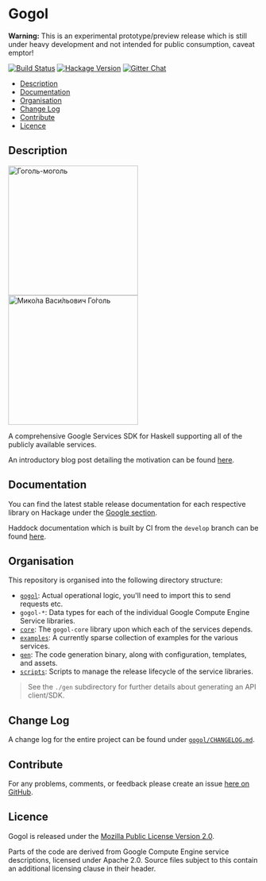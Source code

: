 # Gogol

**Warning:** This is an experimental prototype/preview release which is still
under heavy development and not intended for public consumption, caveat emptor!

[![Build Status](https://img.shields.io/travis/brendanhay/gogol/develop.svg?maxAge=2592000)](https://travis-ci.org/brendanhay/gogol)
[![Hackage Version](https://img.shields.io/hackage/v/gogol.svg)](http://hackage.haskell.org/package/gogol)
[![Gitter Chat](https://img.shields.io/gitter/room/brendanhay/gogol.js.svg?maxAge=2592000)](https://gitter.im/brendanhay/gogol)


* [Description](#description)
* [Documentation](#documentation)
* [Organisation](#organisation)
* [Change Log](#change-log)
* [Contribute](#contribute)
* [Licence](#licence)


## Description

<img alt="Гоголь-моголь" height="261px;" src="https://upload.wikimedia.org/wikipedia/commons/c/c7/Kogel_mogel.JPG">
<img alt="Мико́ла Васи́льович Го́голь" height="261px" src="https://upload.wikimedia.org/wikipedia/commons/3/31/NV_Gogol.png">

A comprehensive Google Services SDK for Haskell supporting all of the publicly
available services.

An introductory blog post detailing the motivation can be found [here](http://brendanhay.nz/gogol-comprehensive-haskell-google-client).

## Documentation

You can find the latest stable release documentation for each respective library
on Hackage under the [Google section](http://hackage.haskell.org/packages/#cat:Google).

Haddock documentation which is built by CI from the `develop` branch
can be found [here](http://brendanhay.nz/gogol-doc).


## Organisation

This repository is organised into the following directory structure:

* [`gogol`](gogol): Actual operational logic, you'll need to import this to send requests etc.
* `gogol-*`: Data types for each of the individual Google Compute Engine Service libraries.
* [`core`](core): The `gogol-core` library upon which each of the services depends.
* [`examples`](examples): A currently sparse collection of examples for the various services.
* [`gen`](gen): The code generation binary, along with configuration, templates, and assets.
* [`scripts`](scripts): Scripts to manage the release lifecycle of the service libraries.

> See the `./gen` subdirectory for further details about generating an API client/SDK.


## Change Log

A change log for the entire project can be found under [`gogol/CHANGELOG.md`](gogol/CHANGELOG.md).


## Contribute

For any problems, comments, or feedback please create an issue [here on GitHub](https://github.com/brendanhay/gogol/issues).


## Licence

Gogol is released under the [Mozilla Public License Version 2.0](http://www.mozilla.org/MPL/).

Parts of the code are derived from Google Compute Engine service descriptions, licensed under Apache 2.0.
Source files subject to this contain an additional licensing clause in their header.

